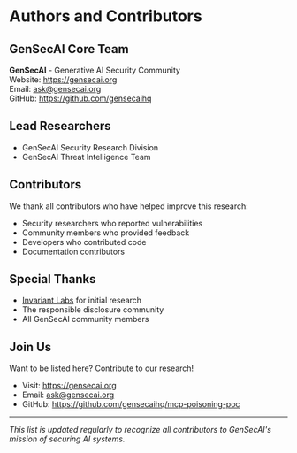 # Authors and Contributors

## GenSecAI Core Team

**GenSecAI** - Generative AI Security Community  
Website: https://gensecai.org  
Email: ask@gensecai.org  
GitHub: https://github.com/gensecaihq

## Lead Researchers

- GenSecAI Security Research Division
- GenSecAI Threat Intelligence Team

## Contributors

We thank all contributors who have helped improve this research:

- Security researchers who reported vulnerabilities
- Community members who provided feedback
- Developers who contributed code
- Documentation contributors

## Special Thanks

- [Invariant Labs](https://invariantlabs.ai) for initial research
- The responsible disclosure community
- All GenSecAI community members

## Join Us

Want to be listed here? Contribute to our research!

- Visit: https://gensecai.org
- Email: ask@gensecai.org
- GitHub: https://github.com/gensecaihq/mcp-poisoning-poc

---

*This list is updated regularly to recognize all contributors to GenSecAI's mission of securing AI systems.*
